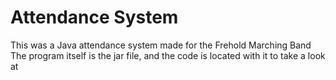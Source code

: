 # Attendance System
 This was a Java attendance system made for the Frehold Marching Band
 The program itself is the jar file, and the code is located with it to take a look at
